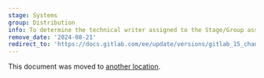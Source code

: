 ```yaml
---
stage: Systems
group: Distribution
info: To determine the technical writer assigned to the Stage/Group associated with this page, see https://handbook.gitlab.com/handbook/product/ux/technical-writing/#assignments
remove_date: '2024-08-21'
redirect_to: 'https://docs.gitlab.com/ee/update/versions/gitlab_15_changes.html'
---
```


This document was moved to [another location](https://docs.gitlab.com/ee/update/versions/gitlab_15_changes.html).

<!-- This redirect file can be deleted after 2024-08-21. -->
<!-- Redirects that point to other docs in the same project expire in three months. -->
<!-- Redirects that point to docs in a different project or site (for example, link is not relative and starts with `https:`) expire in one year. -->
<!-- Before deletion, see: https://docs.gitlab.com/ee/development/documentation/redirects.html -->
